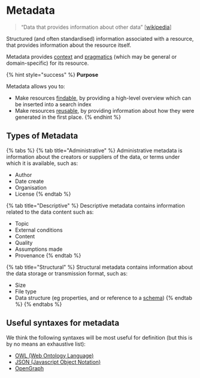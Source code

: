 # Metadata

> “Data that provides information about other data” \[[wikipedia](https://en.wikipedia.org/wiki/Metadata)]

Structured (and often standardised) information associated with a resource, that provides information about the resource itself.

Metadata provides [context](context.md) and [pragmatics](pragmatics.md) (which may be general or domain-specific) for its resource.

{% hint style="success" %}
**Purpose**

Metadata allows you to:

* Make resources [findable](fair-principles.md), by providing a high-level overview which can be inserted into a search index
* Make resources [reusable](fair-principles.md), by providing information about how they were generated in the first place.
{% endhint %}

## Types of Metadata

{% tabs %}
{% tab title="Administrative" %}
Administrative metadata is information about the creators or suppliers of the data, or terms under which it is available, such as:

* Author
* Date create
* Organisation
* License
{% endtab %}

{% tab title="Descriptive" %}
Descriptive metadata contains information related to the data content such as:

* Topic
* External conditions
* Content
* Quality
* Assumptions made
* Provenance
{% endtab %}

{% tab title="Structural" %}
Structural metadata contains information about the data storage or transmission format, such as:

* Size
* File type
* Data structure (eg properties, and or reference to a [schema](schema.md))
{% endtab %}
{% endtabs %}

## Useful syntaxes for metadata

We think the following syntaxes will be most useful for definition (but this is by no means an exhaustive list):

* [OWL (Web Ontology Language)](https://www.w3.org/TR/owl-semantics/syntax.html)
* [JSON (Javascript Object Notation)](https://www.json.org/json-en.html)
* [OpenGraph](https://ogp.me)
